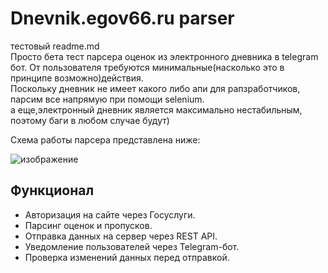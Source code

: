 # Dnevnik.egov66.ru parser  
 

тестовый readme.md  
Просто бета тест парсера оценок из электронного дневника в telegram бот. От пользователя требуются минимальные(насколько это в принципе возможно)действия.  
Поскольку дневник не имеет какого либо апи для рапзработчиков, парсим все напрямую при помощи selenium.  
а еще,электронный дневник является максимально нестабильным, поэтому баги в любом случае будут)  
 


 

Схема работы парсера представлена ниже:  

![изображение](https://github.com/user-attachments/assets/36875bcd-4f7a-461b-b99f-d99c5d3ac089)
 


 


 


 


 

## Функционал  
- Авторизация на сайте через Госуслуги.
- Парсинг оценок и пропусков.
- Отправка данных на сервер через REST API.
- Уведомление пользователей через Telegram-бот.
- Проверка изменений данных перед отправкой.

​


​


​
